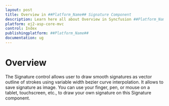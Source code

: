 ```yaml
---
layout: post
title: Overview in ##Platform_Name## Signature Component
description: Learn here all about Overview in Syncfusion ##Platform_Name## Signature component of Syncfusion Essential JS 2 and more.
platform: ej2-asp-core-mvc
control: Index
publishingplatform: ##Platform_Name##
documentation: ug
---
```


# Overview

The Signature control allows user to draw smooth signatures as vector outline of strokes using variable width bezier curve interpolation. It allows to save signature as image. You can use your finger, pen, or mouse on a tablet, touchscreen, etc., to draw your own signature on this Signature component.